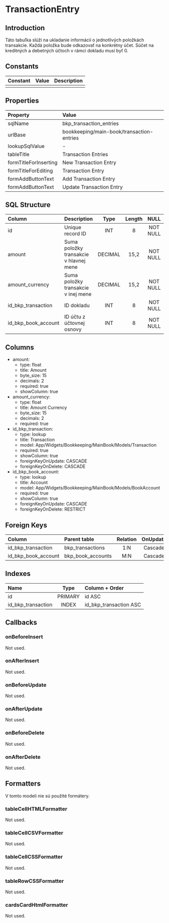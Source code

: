 # TransactionEntry

## Introduction

Táto tabuľka slúži na ukladanie informácií o jednotlivých položkách transakcie. Každá položka bude odkazovať na konkrétny účet. Súčet na kreditných a debetných účtoch v rámci dokladu musí byť 0. 

## Constants

| Constant | Value | Description |
| -------- | ----- | ----------- |
|          |       |             |

## Properties

| Property              | Value                                 |
| :-------------------- | :------------------------------------ |
| sqlName               | bkp_transaction_entries               |
| urlBase               | bookkeeping/main-book/transaction-entries |
| lookupSqlValue        | -                                     |
| tableTitle            | Transaction Entries                   |
| formTitleForInserting | New Transaction Entry                 |
| formTitleForEditing   | Transaction Entry                     |
| formAddButtonText     | Add Transaction Entry                 |
| formAddButtonText     | Update Transaction Entry              |

## SQL Structure

| Column              | Description                            | Type    | Length | NULL     | Default |
| :------------------ | :------------------------------------- | :-----: | :----: | :------: | :-----: |
| id                  | Unique record ID                       | INT     | 8      | NOT NULL | 0       |
| amount              | Suma položky transakcie v hlavnej mene | DECIMAL | 15,2   | NOT NULL | 0       |
| amount_currency     | Suma položky transakcie v inej mene    | DECIMAL | 15,2   | NOT NULL | 0       |
| id_bkp_transaction  | ID dokladu                             | INT     | 8      | NOT NULL | 0       |
| id_bkp_book_account | ID účtu z účtovnej osnovy              | INT     | 8      | NOT NULL | 0       |

## Columns

* amount:
  * type: float
  * title: Amount
  * byte_size: 15
  * decimals: 2
  * required: true
  * showColumn: true
* amount_currency:
  * type: float
  * title: Amount Currency
  * byte_size: 15
  * decimals: 2
  * required: true
* id_bkp_transaction:
  * type: lookup
  * title: Transaction
  * model: App/Widgets/Bookkeeping/MainBook/Models/Transaction
  * required: true
  * showColumn: true
  * foreignKeyOnUpdate: CASCADE
  * foreignKeyOnDelete: CASCADE
* id_bkp_book_account:
  * type: lookup
  * title: Account
  * model: App/Widgets/Bookkeeping/MainBook/Models/BookAccount
  * required: true
  * showColumn: true
  * foreignKeyOnUpdate: CASCADE
  * foreignKeyOnDelete: RESTRICT

## Foreign Keys

| Column              | Parent table      | Relation | OnUpdate | OnDelete |
| :------------------ | :---------------- | :------: | :------: | :------: |
| id_bkp_transaction  | bkp_transactions  | 1:N      | Cascade  | Cascade  |
| id_bkp_book_account | bkp_book_accounts | M:N      | Cascade  | Restrict |

## Indexes

| Name               | Type    | Column + Order         |
| :----------------- | :-----: | :--------------------- |
| id                 | PRIMARY | id ASC                 |
| id_bkp_transaction | INDEX   | id_bkp_transaction ASC |

## Callbacks

### onBeforeInsert

Not used.

### onAfterInsert

Not used.

### onBeforeUpdate

Not used.

### onAfterUpdate

Not used.

### onBeforeDelete

Not used.

### onAfterDelete

Not used.

## Formatters

V tomto modeli nie sú použité formátery.

### tableCellHTMLFormatter

Not used.

### tableCellCSVFormatter

Not used.

### tableCellCSSFormatter

Not used.

### tableRowCSSFormatter

Not used.

### cardsCardHtmlFormatter

Not used.
